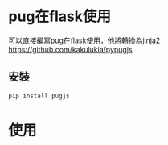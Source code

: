 # pug在flask使用

可以直接編寫pug在flask使用，他將轉換為jinja2
https://github.com/kakulukia/pypugjs

## 安裝
```
pip install pugjs
```

# 使用